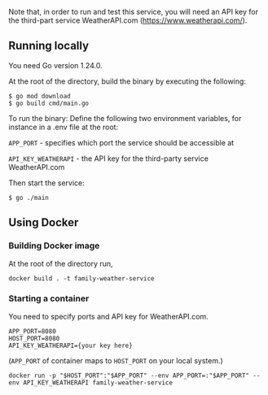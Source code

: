 Note that, in order to run and test this service, you will need an API key for the third-part service WeatherAPI.com (https://www.weatherapi.com/).

## Running locally
You need Go version 1.24.0.

At the root of the directory, build the binary by executing the following:
```
$ go mod download
$ go build cmd/main.go
```

To run the binary:
Define the following two environment variables, for instance in a .env file at the root:

`APP_PORT` - specifies which port the service should be accessible at

`API_KEY_WEATHERAPI` - the API key for the third-party service WeatherAPI.com

Then start the service:

```
$ go ./main
```


## Using Docker

### Building Docker image
At the root of the directory run,
```
docker build . -t family-weather-service
```

### Starting a container
You need to specify ports and API key for WeatherAPI.com.
```
APP_PORT=8080
HOST_PORT=8080
API_KEY_WEATHERAPI={your key here}
```
(`APP_PORT` of container maps to `HOST_PORT` on your local system.)

```
docker run -p "$HOST_PORT":"$APP_PORT" --env APP_PORT=:"$APP_PORT" --env API_KEY_WEATHERAPI family-weather-service
```